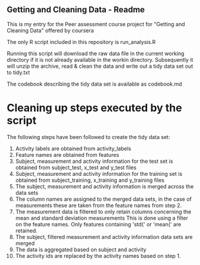 ## Getting and Cleaning Data - Readme

This is my entry for the Peer assessment course project for "Getting and Cleaning Data" offered by coursera

The only R script included in this repository is run_analysis.R

Running this script will download the raw data file in the current working directory if it is not already available in the workin directory. 
Subsequently it will unzip the archive, read & clean the data and write out a tidy data set out to tidy.txt

The codebook describing the tidy data set is available as codebook.md

# Cleaning up steps executed by the script

The following steps have been followed to create the tidy data set:

1. Activity labels are obtained from activity_labels
2. Feature names are obtained from features
3. Subject, measurement and activity information for the test set is obtained from subject_test, x_test and y_test files
4. Subject, measurement and activity information for the training set is obtained from subject_training, x_training and y_training files
5. The subject, measurement and activity information is merged across the data sets
6. The column names are assigned to the merged data sets, in the case of measurements these are taken from the feature names from step 2.
7. The measurement data is filtered to only retain columns concerning the mean and standard deviation measurements
	 This is done using a filter on the feature names. Only features containing 'std(' or 'mean(' are retained.
8. The subject, filtered measurement and activity information data sets are merged
9. The data is aggregated based on subject and activity
10. The activity ids are replaced by the activity names based on step 1.



